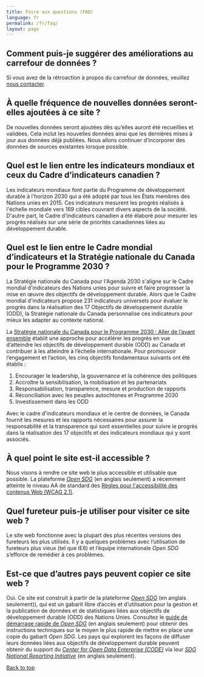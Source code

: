```yaml
---
title: Foire aux questions (FAQ)
language: fr
permalink: /fr/faq/
layout: page
---
```


## Comment puis-je suggérer des améliorations au carrefour de données ?

Si vous avez de la rétroaction à propos du carrefour de données, veuillez <a href="mailto:statcan.sdg-odd.statcan@statcan.gc.ca">nous contacter</a>.


## À quelle fréquence de nouvelles données seront-elles ajoutées à ce site ?

De nouvelles données seront ajoutées dès qu’elles auront été recueillies et validées. Cela inclut les nouvelles données ainsi que les dernières mises à jour aux données déjà publiées. Nous allons continuer d’incorporer des données de sources existantes lorsque possible.


## Quel est le lien entre les indicateurs mondiaux et ceux du Cadre d’indicateurs canadien ?

Les indicateurs mondiaux font partie du Programme de développement durable à l’horizon 2030 qui a été adopté par tous les États membres des Nations unies en 2015. Ces indicateurs mesurent les progrès réalisés à l'échelle mondiale vers 169 cibles couvrant divers aspects de la société. D'autre part, le Cadre d'indicateurs canadien a été élaboré pour mesurer les progrès réalisés sur une série de priorités canadiennes liées au développement durable.


## Quel est le lien entre le Cadre mondial d’indicateurs et la Stratégie nationale du Canada pour le Programme 2030 ?

La Stratégie nationale du Canada pour l'Agenda 2030 s'aligne sur le Cadre mondial d'indicateurs des Nations unies pour suivre et faire progresser la mise en œuvre des objectifs de développement durable. Alors que le Cadre mondial d'indicateurs propose 231 indicateurs universels pour évaluer le progrès dans la réalisation des 17 Objectifs de développement durable (ODD), la Stratégie nationale du Canada personnalise ces indicateurs pour mieux les adapter au contexte national.

La <a href="https://www.canada.ca/fr/emploi-developpement-social/programmes/programme-2030/aller-avant.html">Stratégie nationale du Canada pour le Programme 2030 : Aller de l’avant ensemble</a> établit une approche pour accélérer les progrès en vue d’atteindre les objectifs de développement durable (ODD) au Canada et contribuer à les atteindre à l’échelle internationale. Pour promouvoir l’engagement et l’action, les cinq objectifs fondamentaux suivants ont été établis :

1.	Encourager le leadership, la gouvernance et la cohérence des politiques
2.	Accroître la sensibilisation, la mobilisation et les partenariats
3.	Responsabilisation, transparence, mesure et production de rapports
4.	Réconciliation avec les peuples autochtones et Programme 2030
5.	Investissement dans les ODD

Avec le cadre d'indicateurs mondiaux et le centre de données, le Canada fournit les mesures et les rapports nécessaires pour assurer la responsabilité et la transparence qui sont essentielles pour suivre le progrès dans la réalisation des 17 objectifs et des indicateurs mondiaux qui y sont associés.


## À quel point le site est-il accessible ?

Nous visons à rendre ce site web le plus accessible et utilisable que possible. La plateforme <a href="https://open-sdg.org/"><em>Open SDG</em></a> (en anglais seulement) a récemment atteinte le niveau AA de standard des [Règles pour l'accessibilité des contenus Web (WCAG 2.1)](https://www.w3.org/WAI/standards-guidelines/wcag/fr).


## Quel fureteur puis-je utiliser pour visiter ce site web ?

Le site web fonctionne avec la plupart des plus récentes versions des fureteurs les plus utilisés. Il y a quelques problèmes avec l’utilisation de fureteurs plus vieux (tel que IE8) et l’équipe internationale <em>Open SDG</em> s’efforce de remédier à ces problèmes.


## Est-ce que d’autres pays peuvent copier ce site web ?

Oui. Ce site est construit à partir de la plateforme <a href="https://open-sdg.org/"><em>Open SDG</em></a> (en anglais seulement)), qui est un gabarit libre d’accès et d’utilisation pour la gestion et la publication de données et de statistiques liées aux objectifs de développement durable (ODD) des Nations Unies. Consultez le <a href="https://open-sdg.readthedocs.io/en/latest/quick-start/">guide de démarrage rapide de <em>Open SDG</em></a> (en anglais seulement) pour obtenir des instructions techniques sur le moyen le plus rapide de mettre en place une copie du gabarit <em>Open SDG</em>. Les pays qui explorent les façons de diffuser leurs données liées aux objectifs de développement durable peuvent obtenir du support du <em>[Center for Open Data Enterprise (CODE)](http://www.opendataenterprise.org/)</em> via leur <em>[SDG National Reporting Initiative](https://www.sdgreporting.org/)</em> (en anglais seulement).

[Back to top](#top)
